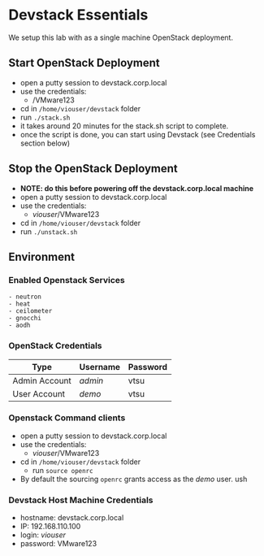 # Devstack Essentials

We setup this lab with as a single machine OpenStack deployment.

## Start OpenStack Deployment
- open a putty session to devstack.corp.local
- use the credentials:
	- /VMware123
- cd in `/home/viouser/devstack` folder
- run `./stack.sh`
- it takes around 20 minutes for the stack.sh script to complete.
- once the script is done, you can start using Devstack (see Credentials section below)
## Stop the OpenStack Deployment
- **NOTE: do this before powering off the devstack.corp.local machine**
- open a putty session to devstack.corp.local
- use the credentials:
	- _viouser_/VMware123
- cd in `/home/viouser/devstack` folder
- run `./unstack.sh`


## Environment

### Enabled Openstack Services
	- neutron
	- heat
	- ceilometer
	- gnocchi
	- aodh

### OpenStack Credentials

| Type | Username | Password |
| --- | --- | --- |
| Admin Account | _admin_ | vtsu
| User Account | _demo_ | vtsu

### Openstack Command clients
- open a putty session to devstack.corp.local
- use the credentials:
  - _viouser_/VMware123
- cd in `/home/viouser/devstack` folder
  - run `source openrc`
- By default the sourcing `openrc` grants access as the _demo_ user. ush

### Devstack Host Machine Credentials
- hostname: devstack.corp.local
- IP: 192.168.110.100
- login: _viouser_
- password: VMware123
